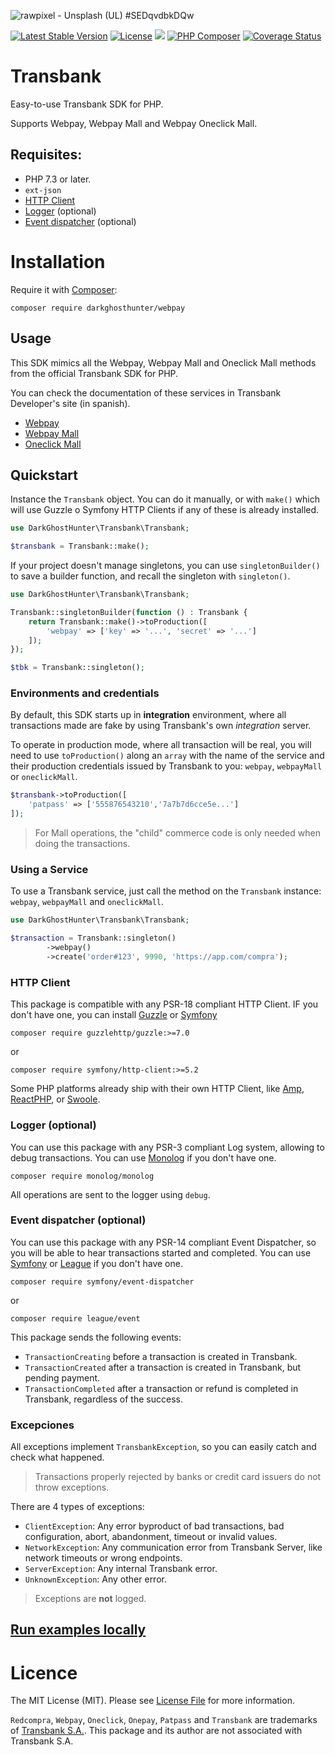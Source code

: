 ![rawpixel - Unsplash (UL) #SEDqvdbkDQw](https://images.unsplash.com/photo-1614267119077-51bdcbf9f77a?ixlib=rb-1.2.1&ixid=eyJhcHBfaWQiOjEyMDd9&auto=format&fit=crop&w=1280&h=400&q=80)

[![Latest Stable Version](https://poser.pugx.org/darkghosthunter/transbank/v/stable)](https://packagist.org/packages/darkghosthunter/transbank) [![License](https://poser.pugx.org/darkghosthunter/transbank/license)](https://packagist.org/packages/darkghosthunter/transbank) ![](https://img.shields.io/packagist/php-v/darkghosthunter/transbank.svg) [![PHP Composer](https://github.com/DarkGhostHunter/TransbankApi/workflows/PHP%20Composer/badge.svg)](https://github.com/DarkGhostHunter/transbank/actions) [![Coverage Status](https://coveralls.io/repos/github/DarkGhostHunter/Transbank/badge.svg?branch=master)](https://coveralls.io/github/DarkGhostHunter/Transbank?branch=master)

# Transbank

Easy-to-use Transbank SDK for PHP.

Supports Webpay, Webpay Mall and Webpay Oneclick Mall.

## Requisites:

* PHP 7.3 or later.
* `ext-json`
* [HTTP Client](#http-client)
* [Logger](#logger-optional) (optional)
* [Event dispatcher](#event-dispatcher-optional) (optional)

# Installation

Require it with [Composer](https://getcomposer.org/):

    composer require darkghosthunter/webpay

## Usage

This SDK mimics all the Webpay, Webpay Mall and Oneclick Mall methods from the official Transbank SDK for PHP.

You can check the documentation of these services in Transbank Developer's site (in spanish).

- [Webpay](https://www.transbankdevelopers.cl/documentacion/webpay-plus#webpay-plus)
- [Webpay Mall](https://www.transbankdevelopers.cl/documentacion/webpay-plus#webpay-plus-mall)
- [Oneclick Mall](https://www.transbankdevelopers.cl/documentacion/oneclick)

## Quickstart

Instance the `Transbank` object. You can do it manually, or with `make()` which will use Guzzle o Symfony HTTP Clients if any of these is already installed.

```php
use DarkGhostHunter\Transbank\Transbank;

$transbank = Transbank::make();
```

If your project doesn't manage singletons, you can use `singletonBuilder()` to save a builder function, and recall the singleton with `singleton()`.

```php
use DarkGhostHunter\Transbank\Transbank;

Transbank::singletonBuilder(function () : Transbank {
    return Transbank::make()->toProduction([
        'webpay' => ['key' => '...', 'secret' => '...']
    ]);
});

$tbk = Transbank::singleton();
```

### Environments and credentials

By default, this SDK starts up in **integration** environment, where all transactions made are fake by using Transbank's own _integration_ server.

To operate in production mode, where all transaction will be real, you will need to use `toProduction()` along an `array` with the name of the service and their production credentials issued by Transbank to you: `webpay`, `webpayMall` or `oneclickMall`.

```php
$transbank->toProduction([
    'patpass' => ['555876543210','7a7b7d6cce5e...']
]);
```

> For Mall operations, the "child" commerce code is only needed when doing the transactions.

### Using a Service

To use a Transbank service, just call the method on the `Transbank` instance: `webpay`, `webpayMall` and `oneclickMall`.

```php
use DarkGhostHunter\Transbank\Transbank;

$transaction = Transbank::singleton()
        ->webpay()
        ->create('order#123', 9990, 'https://app.com/compra');
```

### HTTP Client

This package is compatible with any PSR-18 compliant HTTP Client. IF you don't have one, you can install [Guzzle](https://docs.guzzlephp.org/) or [Symfony](https://symfony.com/doc/current/http_client.html)

    composer require guzzlehttp/guzzle:>=7.0

or

    composer require symfony/http-client:>=5.2

Some PHP platforms already ship with their own HTTP Client, like [Amp](https://amphp.org/http-client/), [ReactPHP](https://reactphp.org/http/), or [Swoole](https://www.swoole.co.uk/docs/modules/swoole-coroutine-http-client).

### Logger (optional)

You can use this package with any PSR-3 compliant Log system, allowing to debug transactions. You can use [Monolog](https://github.com/Seldaek/monolog) if you don't have one.

    composer require monolog/monolog

All operations are sent to the logger using `debug`.

### Event dispatcher (optional)

You can use this package with any PSR-14 compliant Event Dispatcher, so you will be able to hear transactions started and completed. You can use [Symfony](https://github.com/symfony/event-dispatcher) or [League](https://event.thephpleague.com/) if you don't have one.

    composer require symfony/event-dispatcher

or

    composer require league/event

This package sends the following events:

* `TransactionCreating` before a transaction is created in Transbank.
* `TransactionCreated` after a transaction is created in Transbank, but pending payment.
* `TransactionCompleted` after a transaction or refund is completed in Transbank, regardless of the success.

### Excepciones

All exceptions implement `TransbankException`, so you can easily catch and check what happened.

> Transactions properly rejected by banks or credit card issuers do not throw exceptions.

There are 4 types of exceptions:

* `ClientException`: Any error byproduct of bad transactions, bad configuration, abort, abandonment, timeout or invalid values.
* `NetworkException`: Any communication error from Transbank Server, like network timeouts or wrong endpoints.
* `ServerException`: Any internal Transbank error.
* `UnknownException`: Any other error.

> Exceptions are **not** logged.

## [Run examples locally](examples/README.md)

# Licence

The MIT License (MIT). Please see [License File](LICENSE) for more information.

`Redcompra`, `Webpay`, `Oneclick`, `Onepay`, `Patpass` and `Transbank` are trademarks of [Transbank S.A.](https://www.transbank.cl/). This package and its author are not associated with Transbank S.A.
